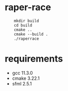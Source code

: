 # raper-race
```
    mkdir build
    cd build
    cmake ..
    cmake --build .
    ./raperrace
```
# requirements
* gcc 11.3.0
* cmake 3.22.1
* sfml 2.5.1